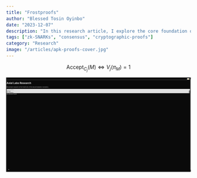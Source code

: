 ```yaml
---
title: "Frostproofs"
author: "Blessed Tosin Oyinbo"
date: "2023-12-07"
description: "In this research article, I explore the core foundation of Frostgate's security model, Succint State Validation, along with it's application, Frostproofs."
tags: ["zk-SNARKs", "consensus", "cryptographic-proofs"]
category: "Research"
image: "/articles/apk-proofs-cover.jpg"
---
```


$$
\text{Accept}_{C_j}(M) \iff V_j(\pi_M) = 1
$$


![Diagram](/articles/apk-proofs-diagram.png) 
